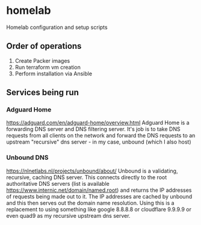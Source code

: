# homelab
Homelab configuration and setup scripts

## Order of operations
1. Create Packer images
2. Run terraform vm creation
3. Perform installation via Ansible

## Services being run
### Adguard Home
https://adguard.com/en/adguard-home/overview.html
Adguard Home is a forwarding DNS server and DNS filtering server. It's job is to take DNS requests from all clients on the network and forward the DNS requests to an upstream "recursive" dns server - in my case, unbound (which I also host)

### Unbound DNS
https://nlnetlabs.nl/projects/unbound/about/
Unbound is a validating, recursive, caching DNS server. This connects directly to the root authoritative DNS servers (list is available https://www.internic.net/domain/named.root) and returns the IP addresses of requests being made out to it. The IP addresses are cached by unbound and this then serves out the domain name resolution. Using this is a replacement to using something like google 8.8.8.8 or cloudflare 9.9.9.9 or even quad9 as my recursive upstream dns server. 